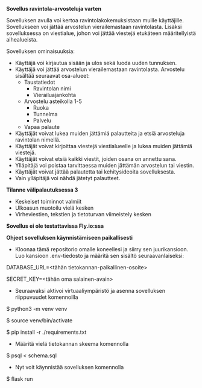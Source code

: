 **Sovellus ravintola-arvosteluja varten**

Sovelluksen avulla voi kertoa ravintolakokemuksistaan muille käyttäjille. Sovellukseen voi jättää arvostelun vierailemastaan ravintolasta. Lisäksi sovelluksessa on viestialue, johon voi jättää viestejä etukäteen määritellyistä aihealueista.

Sovelluksen ominaisuuksia: 

- Käyttäjä voi kirjautua sisään ja ulos sekä luoda uuden tunnuksen.
- Käyttäjä voi jättää arvostelun vierailemastaan ravintolasta. Arvostelu sisältää seuraavat osa-alueet:
  - Taustatiedot
      - Ravintolan nimi
      - Vierailuajankohta
  - Arvostelu asteikolla 1-5
      - Ruoka
      - Tunnelma
      - Palvelu
  - Vapaa palaute
- Käyttäjät voivat lukea muiden jättämiä palautteita ja etsiä arvosteluja ravintolan nimellä.
- Käyttäjät voivat kirjoittaa viestejä viestialueelle ja lukea muiden jättämiä viestejä.
- Käyttäjät voivat etsiä kaikki viestit, joiden osana on annettu sana.
- Ylläpitäjä voi poistaa tarvittaessa muiden jättämän arvostelun tai viestin. 
- Käyttäjät voivat jättää palautetta tai kehitysideoita sovelluksesta. 
- Vain ylläpitäjä voi nähdä jätetyt palautteet. 

**Tilanne välipalautuksessa 3**

- Keskeiset toiminnot valmiit
- Ulkoasun muotoilu vielä kesken
- Virheviestien, tekstien ja tietoturvan viimeistely kesken

**Sovellus ei ole testattavissa Fly.io:ssa**

**Ohjeet sovelluksen käynnistämiseen paikallisesti**

- Kloonaa tämä repositorio omalle koneellesi ja siirry sen juurikansioon. Luo kansioon .env-tiedosto ja määritä sen sisältö seuraavanlaiseksi:

DATABASE_URL=<tähän tietokannan-paikallinen-osoite>

SECRET_KEY=<tähän oma salainen-avain>

- Seuraavaksi aktivoi virtuaaliympäristö ja asenna sovelluksen riippuvuudet komennoilla

$ python3 -m venv venv

$ source venv/bin/activate

$ pip install -r ./requirements.txt

- Määritä vielä tietokannan skeema komennolla

$ psql < schema.sql

- Nyt voit käynnistää sovelluksen komennolla

$ flask run

